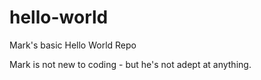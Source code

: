 # hello-world
Mark's basic Hello World Repo

Mark is not new to coding - but he's not adept at anything.
